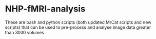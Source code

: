 # NHP-fMRI-analysis
These are bash and python scripts (both updated MrCat scripts and new scripts) that can be used to pre-process and analyse image data greater than 3000 volumes
